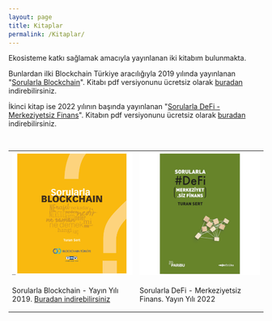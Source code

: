 ```yaml
---
layout: page
title: Kitaplar
permalink: /Kitaplar/
---
```


Ekosisteme katkı sağlamak amacıyla yayınlanan iki kitabım bulunmakta. 

Bunlardan ilki Blockchain Türkiye aracılığıyla 2019 yılında yayınlanan "[Sorularla Blockchain](http://bit.ly/Sorularla_Blockchain)". Kitabı pdf versiyonunu ücretsiz olarak [buradan](http://bit.ly/Sorularla_Blockchain) indirebilirsiniz.  

İkinci kitap ise 2022 yılının başında yayınlanan "[Sorularla DeFi - Merkeziyetsiz Finans](https://indd.adobe.com/view/5b99bb77-877f-47f7-a881-33ef427205b6)". Kitabın pdf versiyonunu ücretsiz olarak [buradan](https://indd.adobe.com/view/5b99bb77-877f-47f7-a881-33ef427205b6) indirebilirsiniz. 

&nbsp;

<table><tr><td style="width:50%">
<img src="/assets/Sorularla_Blockchain_kapak.jpg">
</td>
<td style="width:50%">
<img src="/assets/Sorularla_DeFi_kapak_v2.jpg"></td></tr>
<tr><td style="width:50%; vertical-align:top">
<p>Sorularla Blockchain - Yayın Yılı 2019.  <a href="http://bit.ly/Sorularla_Blockchain">Buradan indirebilirsiniz</a> </p>

</p></td>
<td style="width:50%; vertical-align:top">
<p>Sorularla DeFi - Merkeziyetsiz Finans. Yayın Yılı 2022 <a href="https://indd.adobe.com/view/5b99bb77-877f-47f7-a881-33ef427205b6</a> </p>
</td></tr> 
</table>

---

&nbsp;
